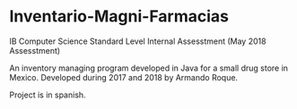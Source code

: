 # Inventario-Magni-Farmacias
IB Computer Science Standard Level Internal Assesstment (May 2018 Assesstment)

An inventory managing program developed in Java for a small drug store in Mexico. Developed during 2017 and 2018 by Armando Roque.


Project is in spanish.
